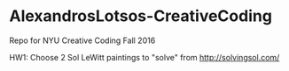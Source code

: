# AlexandrosLotsos-CreativeCoding
Repo for NYU Creative Coding Fall 2016

HW1: Choose 2 Sol LeWitt paintings to "solve" from http://solvingsol.com/
